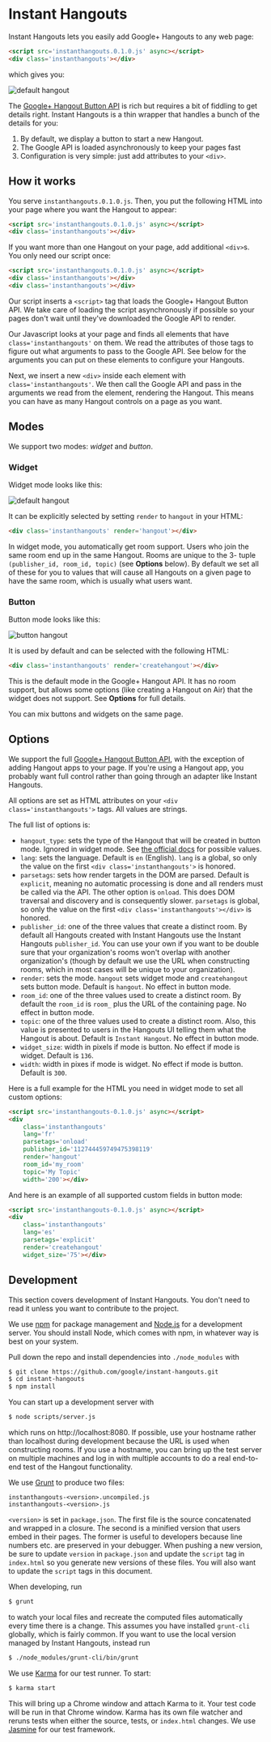 # Instant Hangouts

Instant Hangouts lets you easily add Google+ Hangouts to any web page:

```html
<script src='instanthangouts.0.1.0.js' async></script>
<div class='instanthangouts'></div>
```

which gives you:

![default hangout](images/default_hangout.png)

The
[Google+ Hangout Button API](https://developers.google.com/+/hangouts/button) is
rich but requires a bit of fiddling to get details right. Instant Hangouts is a
thin wrapper that handles a bunch of the details for you:

1. By default, we display a button to start a new Hangout.
1. The Google API is loaded asynchronously to keep your pages fast
1. Configuration is very simple: just add attributes to your `<div>`.

## How it works

You serve `instanthangouts.0.1.0.js`. Then, you put the following HTML into your
page where you want the Hangout to appear:

```html
<script src='instanthangouts.0.1.0.js' async></script>
<div class='instanthangouts'></div>
```

If you want more than one Hangout on your page, add additional `<div>`s. You
only need our script once:

```html
<script src='instanthangouts.0.1.0.js' async></script>
<div class='instanthangouts'></div>
<div class='instanthangouts'></div>
```

Our script inserts a `<script>` tag that loads the Google+ Hangout Button API.
We take care of loading the script asynchronously if possible so your pages
don't wait until they've downloaded the Google API to render.

Our Javascript looks at your page and finds all elements that have
`class='instanthangouts'` on them. We read the attributes of those tags to
figure out what arguments to pass to the Google API. See below for the arguments
you can put on these elements to configure your Hangouts.

Next, we insert a new `<div>` inside each element with
`class='instanthangouts'`. We then call the Google API and pass in the arguments
we read from the element, rendering the Hangout. This means you can have as many
Hangout controls on a page as you want.

## Modes

We support two modes: *widget* and *button*.

### Widget

Widget mode looks like this:

![default hangout](images/default_hangout.png)

It can be explicitly selected by setting `render` to
`hangout` in your HTML:

```html
<div class='instanthangouts' render='hangout'></div>
```

In widget mode, you automatically get room support. Users who join the same room
end up in the same Hangout. Rooms are unique to the 3- tuple `(publisher_id,
room_id, topic)` (see **Options** below). By default we set all of these for you
to values that will cause all Hangouts on a given page to have the same room,
which is usually what users want.

### Button

Button mode looks like this:

![button hangout](images/button_hangout.png)

It is used by default and can be selected with the following HTML:

```html
<div class='instanthangouts' render='createhangout'></div>
```

This is the default mode in the Google+ Hangout API. It has no room support, but
allows some options (like creating a Hangout on Air) that the widget does not
support. See **Options** for full details.

You can mix buttons and widgets on the same page.

## Options

We support the full
[Google+ Hangout Button API](https://developers.google.com/+/hangouts/button),
with the exception of adding Hangout apps to your page. If you're using a
Hangout app, you probably want full control rather than going through an adapter
like Instant Hangouts.

All options are set as HTML attributes on your `<div class='instanthangouts'>`
tags. All values are strings.

The full list of options is:

* `hangout_type`: sets the type of the Hangout that will be created in button
mode. Ignored in widget mode. See
[the official docs](https://developers.google.com/+/hangouts/button#hangout_button_parameters)
for possible values.
* `lang`: sets the language. Default is `en` (English). `lang` is a global, so
only the value on the first `<div class='instanthangouts'>` is honored.
* `parsetags`: sets how render targets in the DOM are parsed. Default is
`explicit`, meaning no automatic processing is done and all renders must be
called via the API. The other option is `onload`. This does DOM traversal and
discovery and is consequently slower. `parsetags` is global, so only the value
on the first `<div class='instanthangouts'></div>` is honored.
* `publisher_id`: one of the three values that create a distinct room. By
default all Hangouts created with Instant Hangouts use the Instant Hangouts
`publisher_id`. You can use your own if you want to be double sure that your
organization's rooms won't overlap with another organization's (though by
default we use the URL when constructing rooms, which in most cases will be
unique to your organization).
* `render`: sets the mode. `hangout` sets widget mode and `createhangout` sets
button mode. Default is `hangout`. No effect in button mode.
* `room_id`: one of the three values used to create a distinct room. By default
the `room_id` is `room_` plus the URL of the containing page. No effect in
button mode.
* `topic`: one of the three values used to create a distinct room. Also, this
value is presented to users in the Hangouts UI telling them what the Hangout is
about. Default is `Instant Hangout`. No effect in button mode.
* `widget_size`: width in pixels if mode is button. No effect if mode is widget.
Default is `136`.
* `width`: width in pixes if mode is widget. No effect if mode is button.
Default is `300`.

Here is a full example for the HTML you need in widget mode to set all custom
options:

```html
<script src='instanthangouts-0.1.0.js' async></script>
<div
    class='instanthangouts'
    lang='fr'
    parsetags='onload'
    publisher_id='112744459749475398119'
    render='hangout'
    room_id='my_room'
    topic='My Topic'
    width='200'></div>
```

And here is an example of all supported custom fields in button mode:

```html
<script src='instanthangouts-0.1.0.js' async></script>
<div
    class='instanthangouts'
    lang='es'
    parsetags='explicit'
    render='createhangout'
    widget_size='75'></div>
```

## Development

This section covers development of Instant Hangouts. You don't need to read it
unless you want to contribute to the project.

We use [npm](https://npmjs.org/) for package management and
[Node.js](http://nodejs.org/) for a development server. You should install Node,
which comes with npm, in whatever way is best on your system.

Pull down the repo and install dependencies into `./node_modules` with

```sh
$ git clone https://github.com/google/instant-hangouts.git
$ cd instant-hangouts
$ npm install
```

You can start up a development server with

```sh
$ node scripts/server.js
```

which runs on http://localhost:8080. If possible, use your hostname rather than
localhost during development because the URL is used when constructing rooms. If
you use a hostname, you can bring up the test server on multiple machines and
log in with multiple accounts to do a real end-to-end test of the Hangout
functionality.

We use [Grunt](http://gruntjs.com/) to produce two files:

```
instanthangouts-<version>.uncompiled.js
instanthangouts-<version>.js
```

`<version>` is set in `package.json`. The first file is the source concatenated
and wrapped in a closure. The second is a minified version that users embed in
their pages. The former is useful to developers because line numbers etc. are
preserved in your debugger. When pushing a new version, be sure to update
`version` in `package.json` and update the `script` tag in `index.html` so you
generate new versions of these files. You will also want to update the `script`
tags in this document.

When developing, run

```sh
$ grunt
```

to watch your local files and recreate the computed files automatically every
time there is a change. This assumes you have installed `grunt-cli` globally,
which is fairly common. If you want to use the local version managed by Instant
Hangouts, instead run

```sh
$ ./node_modules/grunt-cli/bin/grunt
```

We use [Karma](http://karma-runner.github.io/0.10/index.html) for our test
runner. To start:

```sh
$ karma start
```

This will bring up a Chrome window and attach Karma to it. Your test code will
be run in that Chrome window. Karma has its own file watcher and reruns tests
when either the source, tests, or `index.html` changes. We use
[Jasmine](http://pivotal.github.io/jasmine/) for our test framework.
